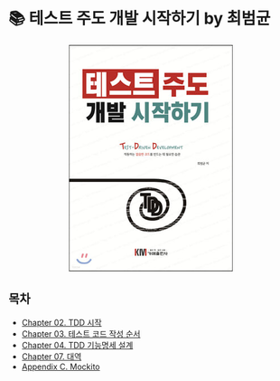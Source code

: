 # 📚 테스트 주도 개발 시작하기 by 최범균

<p align="center">
  <img src="./images/book-cover.jpeg" alt="book-cover">
</p>

## 목차

- [Chapter 02. TDD 시작](notes/2-tdd-%EC%8B%9C%EC%9E%91.md)
- [Chapter 03. 테스트 코드 작성 순서](notes/3-%ED%85%8C%EC%8A%A4%ED%8A%B8-%EC%BD%94%EB%93%9C-%EC%9E%91%EC%84%B1-%EC%88%9C%EC%84%9C.md)
- [Chapter 04. TDD 기능명세 설계](notes/4-TDD-%EA%B8%B0%EB%8A%A5%EB%AA%85%EC%84%B8-%EC%84%A4%EA%B3%84.md)
- [Chapter 07. 대역](notes/7-%EB%8C%80%EC%97%AD.md)
- [Appendix C. Mockito](notes/C-mockito.md)
